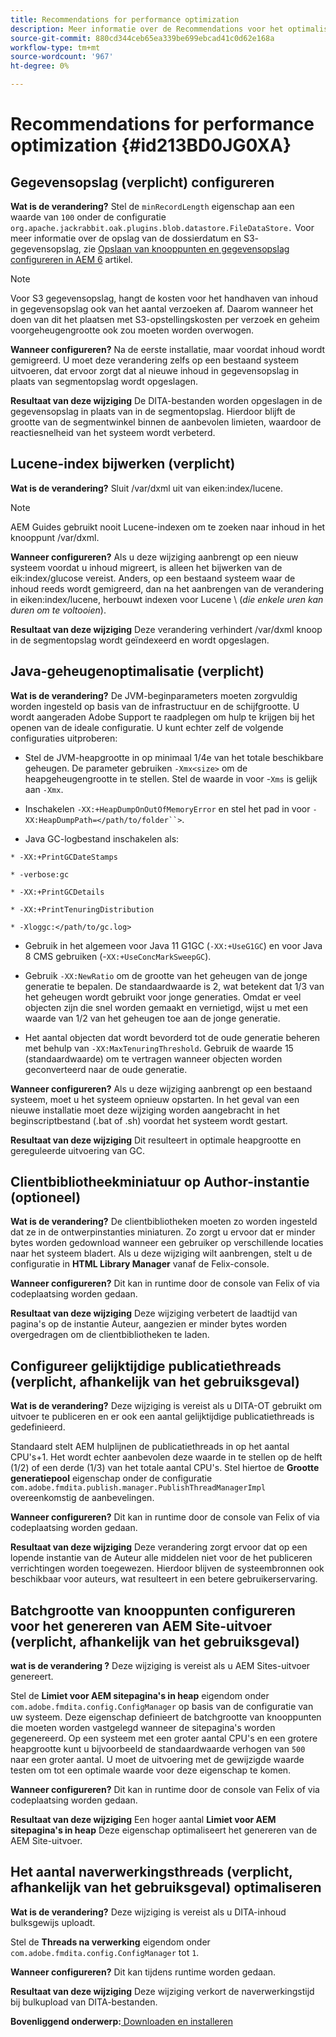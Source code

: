```yaml
---
title: Recommendations for performance optimization
description: Meer informatie over de Recommendations voor het optimaliseren van prestaties
source-git-commit: 880cd344ceb65ea339be699ebcad41c0d62e168a
workflow-type: tm+mt
source-wordcount: '967'
ht-degree: 0%

---
```


# Recommendations for performance optimization {#id213BD0JG0XA}

## Gegevensopslag \(verplicht\) configureren

**Wat is de verandering?**
Stel de `minRecordLength` eigenschap aan een waarde van `100` onder de configuratie `org.apache.jackrabbit.oak.plugins.blob.datastore.FileDataStore.` Voor meer informatie over de opslag van de dossierdatum en S3- gegevensopslag, zie [Opslaan van knooppunten en gegevensopslag configureren in AEM 6](https://helpx.adobe.com/experience-manager/6-5/sites/deploying/using/data-store-config.html) artikel.

>[!NOTE]
>
> Voor S3 gegevensopslag, hangt de kosten voor het handhaven van inhoud in gegevensopslag ook van het aantal verzoeken af. Daarom wanneer het doen van dit het plaatsen met S3-opstellingskosten per verzoek en geheim voorgeheugengrootte ook zou moeten worden overwogen.

**Wanneer configureren?**
Na de eerste installatie, maar voordat inhoud wordt gemigreerd. U moet deze verandering zelfs op een bestaand systeem uitvoeren, dat ervoor zorgt dat al nieuwe inhoud in gegevensopslag in plaats van segmentopslag wordt opgeslagen.

**Resultaat van deze wijziging**
De DITA-bestanden worden opgeslagen in de gegevensopslag in plaats van in de segmentopslag. Hierdoor blijft de grootte van de segmentwinkel binnen de aanbevolen limieten, waardoor de reactiesnelheid van het systeem wordt verbeterd.

## Lucene-index bijwerken \(verplicht\)

**Wat is de verandering?**
Sluit /var/dxml uit van eiken:index/lucene.

>[!NOTE]
>
> AEM Guides gebruikt nooit Lucene-indexen om te zoeken naar inhoud in het knooppunt /var/dxml.

**Wanneer configureren?**
Als u deze wijziging aanbrengt op een nieuw systeem voordat u inhoud migreert, is alleen het bijwerken van de eik:index/glucose vereist. Anders, op een bestaand systeem waar de inhoud reeds wordt gemigreerd, dan na het aanbrengen van de verandering in eiken:index/lucene, herbouwt indexen voor Lucene \ (*die enkele uren kan duren om te voltooien*\).

**Resultaat van deze wijziging**
Deze verandering verhindert /var/dxml knoop in de segmentopslag wordt geïndexeerd en wordt opgeslagen.

## Java-geheugenoptimalisatie \(verplicht\)

**Wat is de verandering?**
De JVM-beginparameters moeten zorgvuldig worden ingesteld op basis van de infrastructuur en de schijfgrootte. U wordt aangeraden Adobe Support te raadplegen om hulp te krijgen bij het openen van de ideale configuratie. U kunt echter zelf de volgende configuraties uitproberen:

- Stel de JVM-heapgrootte in op minimaal 1/4e van het totale beschikbare geheugen. De parameter gebruiken `-Xmx<size>` om de heapgeheugengrootte in te stellen. Stel de waarde in voor -`Xms` is gelijk aan `-Xmx`.

- Inschakelen `-XX:+HeapDumpOnOutOfMemoryError` en stel het pad in voor `-XX:HeapDumpPath=</path/to/folder``>`.

- Java GC-logbestand inschakelen als:

`* -XX:+PrintGCDateStamps`

`* -verbose:gc`

`* -XX:+PrintGCDetails`

`* -XX:+PrintTenuringDistribution`

`* -Xloggc:</path/to/gc.log>`

- Gebruik in het algemeen voor Java 11 G1GC \(`-XX:+UseG1GC`\) en voor Java 8 CMS gebruiken \(-`XX:+UseConcMarkSweepGC`\).

- Gebruik `-XX:NewRatio` om de grootte van het geheugen van de jonge generatie te bepalen. De standaardwaarde is 2, wat betekent dat 1/3 van het geheugen wordt gebruikt voor jonge generaties. Omdat er veel objecten zijn die snel worden gemaakt en vernietigd, wijst u met een waarde van 1/2 van het geheugen toe aan de jonge generatie.

- Het aantal objecten dat wordt bevorderd tot de oude generatie beheren met behulp van `-XX:MaxTenuringThreshold`. Gebruik de waarde 15 \(standaardwaarde\) om te vertragen wanneer objecten worden geconverteerd naar de oude generatie.

**Wanneer configureren?**
Als u deze wijziging aanbrengt op een bestaand systeem, moet u het systeem opnieuw opstarten. In het geval van een nieuwe installatie moet deze wijziging worden aangebracht in het beginscriptbestand \(.bat of .sh\) voordat het systeem wordt gestart.

**Resultaat van deze wijziging**
Dit resulteert in optimale heapgrootte en gereguleerde uitvoering van GC.

## Clientbibliotheekminiatuur op Author-instantie \(optioneel\)

**Wat is de verandering?**
De clientbibliotheken moeten zo worden ingesteld dat ze in de ontwerpinstanties miniaturen. Zo zorgt u ervoor dat er minder bytes worden gedownload wanneer een gebruiker op verschillende locaties naar het systeem bladert. Als u deze wijziging wilt aanbrengen, stelt u de configuratie in **HTML Library Manager** vanaf de Felix-console.

**Wanneer configureren?**
Dit kan in runtime door de console van Felix of via codeplaatsing worden gedaan.

**Resultaat van deze wijziging**
Deze wijziging verbetert de laadtijd van pagina&#39;s op de instantie Auteur, aangezien er minder bytes worden overgedragen om de clientbibliotheken te laden.

## Configureer gelijktijdige publicatiethreads \(verplicht, afhankelijk van het gebruiksgeval\)

**Wat is de verandering?**
Deze wijziging is vereist als u DITA-OT gebruikt om uitvoer te publiceren en er ook een aantal gelijktijdige publicatiethreads is gedefinieerd.

Standaard stelt AEM hulplijnen de publicatiethreads in op het aantal CPU&#39;s+1. Het wordt echter aanbevolen deze waarde in te stellen op de helft \(1/2\) of een derde \(1/3\) van het totale aantal CPU&#39;s. Stel hiertoe de **Grootte generatiepool** eigenschap onder de configuratie `com.adobe.fmdita.publish.manager.PublishThreadManagerImpl` overeenkomstig de aanbevelingen.

**Wanneer configureren?**
Dit kan in runtime door de console van Felix of via codeplaatsing worden gedaan.

**Resultaat van deze wijziging**
Deze verandering zorgt ervoor dat op een lopende instantie van de Auteur alle middelen niet voor de het publiceren verrichtingen worden toegewezen. Hierdoor blijven de systeembronnen ook beschikbaar voor auteurs, wat resulteert in een betere gebruikerservaring.

## Batchgrootte van knooppunten configureren voor het genereren van AEM Site-uitvoer \(verplicht, afhankelijk van het gebruiksgeval\)

**wat is de verandering ?**
Deze wijziging is vereist als u AEM Sites-uitvoer genereert.

Stel de **Limiet voor AEM sitepagina&#39;s in heap** eigendom onder `com.adobe.fmdita.config.ConfigManager` op basis van de configuratie van uw systeem. Deze eigenschap definieert de batchgrootte van knooppunten die moeten worden vastgelegd wanneer de sitepagina&#39;s worden gegenereerd. Op een systeem met een groter aantal CPU&#39;s en een grotere heapgrootte kunt u bijvoorbeeld de standaardwaarde verhogen van `500` naar een groter aantal. U moet de uitvoering met de gewijzigde waarde testen om tot een optimale waarde voor deze eigenschap te komen.

**Wanneer configureren?**
Dit kan in runtime door de console van Felix of via codeplaatsing worden gedaan.

**Resultaat van deze wijziging**
Een hoger aantal **Limiet voor AEM sitepagina&#39;s in heap** Deze eigenschap optimaliseert het genereren van de AEM Site-uitvoer.

## Het aantal naverwerkingsthreads \(verplicht, afhankelijk van het gebruiksgeval\) optimaliseren

**Wat is de verandering?**
Deze wijziging is vereist als u DITA-inhoud bulksgewijs uploadt.

Stel de **Threads na verwerking** eigendom onder `com.adobe.fmdita.config.ConfigManager` tot `1`.

**Wanneer configureren?**
Dit kan tijdens runtime worden gedaan.

**Resultaat van deze wijziging**
Deze wijziging verkort de naverwerkingstijd bij bulkupload van DITA-bestanden.

**Bovenliggend onderwerp:**[ Downloaden en installeren](download-install.md)
